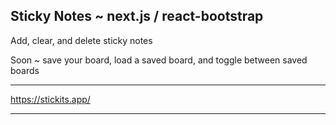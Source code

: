 ## Sticky Notes ~ next.js / react-bootstrap ##

Add, clear, and delete sticky notes

Soon ~ save your board, load a saved board, and toggle between saved boards

---------------------------

https://stickits.app/

---------------------------
